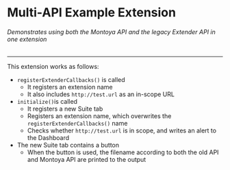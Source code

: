 Multi-API Example Extension
============================

###### Demonstrates using both the Montoya API and the legacy Extender API in one extension

 ---

This extension works as follows:
- `registerExtenderCallbacks()` is called
    - It registers an extension name
    - It also includes `http://test.url` as an in-scope URL
- `initialize()`is called
    - It registers a new Suite tab
    - Registers an extension name, which overwrites the `registerExtenderCallbacks()` name
    - Checks whether `http://test.url` is in scope, and writes an alert to the Dashboard
- The new Suite tab contains a button
    - When the button is used, the filename according to both the old API and Montoya API are printed to the output
